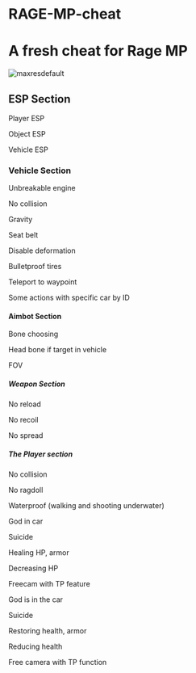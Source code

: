 # RAGE-MP-cheat

<h1>A fresh cheat for Rage MP</h1>

![maxresdefault](https://github.com/strongestchich/RAGE-MP-cheat/assets/173388031/159aa0c9-4a6a-4672-979f-83e50b88cc27)


<h2>ESP Section</h2>

Player ESP

Object ESP

Vehicle ESP

<h3>Vehicle Section</h3>

Unbreakable engine

No collision

Gravity

Seat belt

Disable deformation

Bulletproof tires

Teleport to waypoint

Some actions with specific car by ID

<h4>Aimbot Section</h4>

Bone choosing

Head bone if target in vehicle

FOV

<h5>Weapon Section</h5>

No reload

No recoil

No spread

<h5>The Player section</h5>

No collision

No ragdoll

Waterproof (walking and shooting underwater)

God in car

Suicide

Healing HP, armor

Decreasing HP

Freecam with TP feature

God is in the car

Suicide

Restoring health, armor

Reducing health

Free camera with TP function

